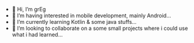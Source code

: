 - 👋 Hi, I’m grEg
- 👀 I’m having interested in mobile development, mainly Android...
- 🌱 I’m currently learning Kotlin & some java stuffs...
- 💞️ I’m looking to collaborate on a some small projects where i could use what i had learned...

<!---
sangregc/sangregc is a ✨ special ✨ repository because its `README.md` (this file) appears on your GitHub profile.
You can click the Preview link to take a look at your changes.
--->
